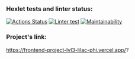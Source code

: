 ### Hexlet tests and linter status:
[![Actions Status](https://github.com/CerberStrix/frontend-project-lvl3/workflows/hexlet-check/badge.svg)](https://github.com/CerberStrix/frontend-project-lvl3/actions)
[![Linter test](https://github.com/CerberStrix/frontend-project-lvl3/actions/workflows/node.js.yml/badge.svg)](https://github.com/CerberStrix/frontend-project-lvl3/actions/workflows/node.js.yml)
[![Maintainability](https://api.codeclimate.com/v1/badges/4ca9047f8e3a4cec5e95/maintainability)](https://codeclimate.com/github/CerberStrix/frontend-project-lvl3/maintainability)

### Project's link:
https://frontend-project-lvl3-lilac-phi.vercel.app/?
